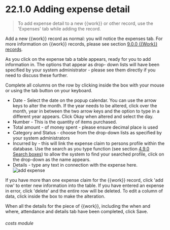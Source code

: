 # 22.1.0    Adding expense detail

> To add expense detail to a new {{work}} or other record, use the 'Expenses' tab while adding the record. 

Add a new {{work}} record as normal: you will notice the expenses tab. For more information on {{work}} records, please see section [9.0.0  {{Work}} records](/help/index/v/{{version}}/p/9.0.0).

As you click on the expense tab a table appears, ready for you to add information in. The options that appear as drop- down lists will have been specified by your system administrator - please see them directly if you need to discuss these further.

Complete all columns on the row by clicking inside the box with your mouse or using the tab button on your keyboard.

  * Date - Select the date on the popup calendar.  You can use the arrow keys to alter the month. If the year needs to be altered, click over the month, year in between the two arrow keys and the option to type in a different year appears. Click Okay when altered and select the day.
  * Number - This is the quantity of items purchased.
  * Total amount - of money spent - please ensure decimal place is used
  * Category and Status - choose from the drop-down lists as specified by your system administrators
  * Incurred by - this will link the expense claim to persons profile within the database. Use the search as you type function (see section [4.9.0  Search boxes](/help/index/v/{{version}}/p/4.9.0)) to allow the system to find your searched profile, click on the drop-down as the name appears.
  * Details - type any text in connection with the expense here.
![add expense]({{imgpath}}202a.png)

If you have more than one expense claim for the {{work}} record, click 'add row' to enter new information into the table. If you have entered an expense in error, click 'delete' and the entire row will be deleted. To edit a column of data, click inside the box to make the alteration.

When all the details for the piece of {{work}}, including the when and where, attendance and details tab have been completed, click Save. 

###### costs module
